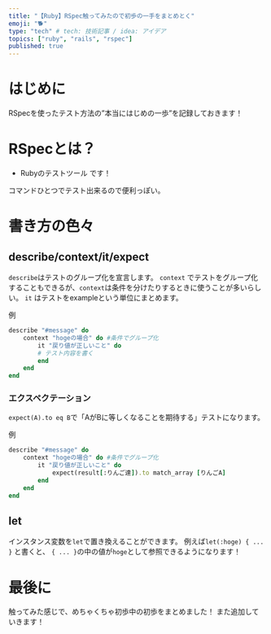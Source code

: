```yaml
---
title: "【Ruby】RSpec触ってみたので初歩の一手をまとめとく"
emoji: "🐕"
type: "tech" # tech: 技術記事 / idea: アイデア
topics: ["ruby", "rails", "rspec"]
published: true
---
```


# はじめに
RSpecを使ったテスト方法の”本当にはじめの一歩”を記録しておきます！

# RSpecとは？

- Rubyのテストツール
です！

コマンドひとつでテスト出来るので便利っぽい。

# 書き方の色々
## describe/context/it/expect
`describe`はテストのグループ化を宣言します。
`context` でテストをグループ化することもできるが、`context`は条件を分けたりするときに使うことが多いらしい。
`it` はテストをexampleという単位にまとめます。

例
```ruby
describe "#message" do
    context "hogeの場合" do #条件でグループ化
        it "戻り値が正しいこと" do
        # テスト内容を書く
        end
    end
end
```

### エクスペクテーション
`expect(A).to eq B`で「AがBに等しくなることを期待する」テストになります。

例
```ruby
describe "#message" do
    context "hogeの場合" do #条件でグループ化
        it "戻り値が正しいこと" do
            expect(result[:りんご達]).to match_array [りんごA]
        end
    end
end
```

## let
インスタンス変数を`let`で置き換えることができます。
例えば`let(:hoge) { ... }` と書くと、
`{ ... }`の中の値が`hoge`として参照できるようになります！

# 最後に
触ってみた感じで、めちゃくちゃ初歩中の初歩をまとめました！
また追加していきます！
